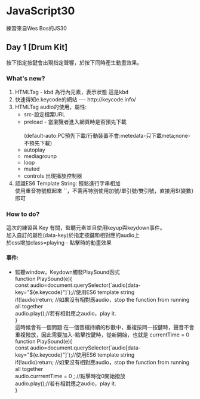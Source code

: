 # JavaScript30
練習來自Wes Bos的JS30

<h2>Day 1 [Drum Kit]</h2>
按下指定按鍵會出現指定聲響，於按下同時產生動畫效果。

<h3>What's new?</h3>
<ol>
  <li> HTMLTag - kbd 為行內元素，表示狀態 <kbd>這是kbd</kbd></li>
  <li> 快速得知e.keycode的網站 --- http://keycode.info/ </li>
  <li> HTMLTag audio的使用，屬性: 
       <ul>
       <li> src-設定檔案URL</li>
       <li> preload - 當瀏覽者進入網頁時是否預先下載</li>
                <br>(default-auto:PC預先下載/行動裝置不會:metedata-只下載meta;none-不預先下載)</li>
       <li> autoplay</li>
       <li> mediagrounp</li>
       <li> loop</li>
       <li> muted</li>
       <li> controls 出現播放控制器</li>
       </ul>
  </li>
  <li>認識ES6 Template String: 輕鬆進行字串相加
      <br> 使用重音符號框起來 ``，不需再特別使用加號/單引號/雙引號，直接用${變數}即可</li>
</ol>

<h3>How to do?</h3>
這次的練習與 Key 有關，監聽元素並且使用keyup與keydown事件。
<br>加入自訂的屬性(data-key)於指定按鍵和相對應的audio上
<br>於css增加class=playing - 點擊時的動畫效果
<h4>事件:</h4>
<ul>
<li>監聽window，Keydown觸發PlaySound函式
  <br> function PlaySound(e){
  <br>const audio=document.querySelector(`audio[data-key="${e.keycode}"]`);//使用ES6 template string
  <br>if(!audio)return; //如果沒有相對應audio，stop the function from running all together
  <br>audio.play();//若有相對應之audio，play it.
  <br>}
  <br><span color="red">這時候會有一個問題:在一個音檔持續的秒數中，重複按同一按鍵時，聲音不會重複撥放，因此需要加入-點擊按鍵時，從新開始，也就是 currentTime = 0 </span>
  <br> function PlaySound(e){
  <br>const audio=document.querySelector(`audio[data-key="${e.keycode}"]`);//使用ES6 template string
  <br>if(!audio)return; //如果沒有相對應audio，stop the function from running all together
  <br><span color="red"> audio.currrentTime = 0 ;</span> //點擊時從0開始撥放
  <br>audio.play();//若有相對應之audio，play it.
  <br>}
</ul>
